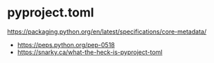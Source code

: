 # pyproject.toml

<https://packaging.python.org/en/latest/specifications/core-metadata/>

- <https://peps.python.org/pep-0518>
- <https://snarky.ca/what-the-heck-is-pyproject-toml>
